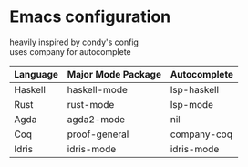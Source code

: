 # Emacs configuration

heavily inspired by condy's config  
uses company for autocomplete

| Language | Major Mode Package | Autocomplete |
|----------|--------------------|--------------|
| Haskell  | haskell-mode       | lsp-haskell  |
| Rust     | rust-mode          | lsp-mode     |
| Agda     | agda2-mode         | nil          |
| Coq      | proof-general      | company-coq  |
| Idris    | idris-mode         | idris-mode   |
